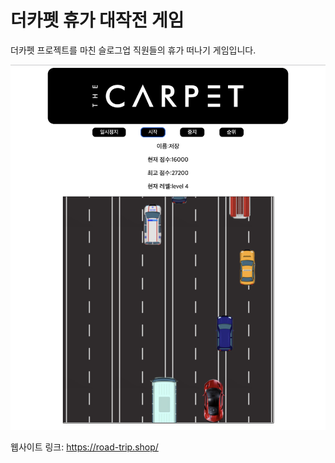 
# 더카펫 휴가 대작전 게임
더카펫 프로젝트를 마친 슬로그업 직원들의 휴가 떠나기 게임입니다.

<img src='./readme-src/road-trip-screen-shot.png'>

웹사이트 링크: https://road-trip.shop/